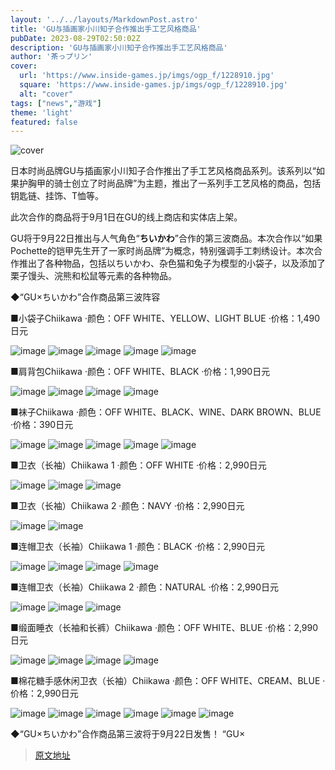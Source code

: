 ```yaml
---
layout: '../../layouts/MarkdownPost.astro'
title: 'GU与插画家小川知子合作推出手工艺风格商品'
pubDate: 2023-08-29T02:50:02Z
description: 'GU与插画家小川知子合作推出手工艺风格商品'
author: '茶っプリン'
cover:
  url: 'https://www.inside-games.jp/imgs/ogp_f/1228910.jpg'
  square: 'https://www.inside-games.jp/imgs/ogp_f/1228910.jpg'
  alt: "cover"
tags: ["news","游戏"]
theme: 'light'
featured: false
---
```


![cover](https://www.inside-games.jp/imgs/ogp_f/1228910.jpg)

日本时尚品牌GU与插画家小川知子合作推出了手工艺风格商品系列。该系列以“如果护胸甲的骑士创立了时尚品牌”为主题，推出了一系列手工艺风格的商品，包括钥匙链、挂饰、T恤等。

此次合作的商品将于9月1日在GU的线上商店和实体店上架。

GU将于9月22日推出与人气角色“<b>ちいかわ</b>”合作的第三波商品。本次合作以“如果Pochette的铠甲先生开了一家时尚品牌”为概念，特别强调手工刺绣设计。本次合作推出了各种物品，包括以ちいかわ、杂色猫和兔子为模型的小袋子，以及添加了栗子馒头、浣熊和松鼠等元素的各种物品。

◆“GU×ちいかわ”合作商品第三波阵容

■小袋子Chiikawa
·颜色：OFF WHITE、YELLOW、LIGHT BLUE
·价格：1,490日元

![image](https://www.inside-games.jp/imgs/zoom/1228840.jpg)
![image](https://www.inside-games.jp/imgs/zoom/1228841.jpg)
![image](https://www.inside-games.jp/imgs/zoom/1228842.jpg)
![image](https://www.inside-games.jp/imgs/zoom/1228843.jpg)
![image](https://www.inside-games.jp/imgs/zoom/1228844.jpg)

■肩背包Chiikawa
·颜色：OFF WHITE、BLACK
·价格：1,990日元

![image](https://www.inside-games.jp/imgs/zoom/1228847.jpg)
![image](https://www.inside-games.jp/imgs/zoom/1228848.jpg)
![image](https://www.inside-games.jp/imgs/zoom/1228851.jpg)
![image](https://www.inside-games.jp/imgs/zoom/1228852.jpg)

■袜子Chiikawa
·颜色：OFF WHITE、BLACK、WINE、DARK BROWN、BLUE
·价格：390日元

![image](https://www.inside-games.jp/imgs/zoom/1228853.jpg)
![image](https://www.inside-games.jp/imgs/zoom/1228854.jpg)
![image](https://www.inside-games.jp/imgs/zoom/1228855.jpg)
![image](https://www.inside-games.jp/imgs/zoom/1228856.jpg)
![image](https://www.inside-games.jp/imgs/zoom/1228857.jpg)

■卫衣（长袖）Chiikawa 1
·颜色：OFF WHITE
·价格：2,990日元

![image](https://www.inside-games.jp/imgs/zoom/1228869.jpg)
![image](https://www.inside-games.jp/imgs/zoom/1228870.jpg)
![image](https://www.inside-games.jp/imgs/zoom/1228871.jpg)

■卫衣（长袖）Chiikawa 2
·颜色：NAVY
·价格：2,990日元

![image](https://www.inside-games.jp/imgs/zoom/1228864.jpg)
![image](https://www.inside-games.jp/imgs/zoom/1228865.jpg)

■连帽卫衣（长袖）Chiikawa 1
·颜色：BLACK
·价格：2,990日元

![image](https://www.inside-games.jp/imgs/zoom/1228874.jpg)
![image](https://www.inside-games.jp/imgs/zoom/1228875.jpg)
![image](https://www.inside-games.jp/imgs/zoom/1228876.jpg)
![image](https://www.inside-games.jp/imgs/zoom/1228877.jpg)

■连帽卫衣（长袖）Chiikawa 2
·颜色：NATURAL
·价格：2,990日元

![image](https://www.inside-games.jp/imgs/zoom/1228881.jpg)
![image](https://www.inside-games.jp/imgs/zoom/1228882.jpg)
![image](https://www.inside-games.jp/imgs/zoom/1228883.jpg)

■缎面睡衣（长袖和长裤）Chiikawa
·颜色：OFF WHITE、BLUE
·价格：2,990日元

![image](https://www.inside-games.jp/imgs/zoom/1228894.jpg)
![image](https://www.inside-games.jp/imgs/zoom/1228887.jpg)
![image](https://www.inside-games.jp/imgs/zoom/1228895.jpg)
![image](https://www.inside-games.jp/imgs/zoom/1228888.jpg)

■棉花糖手感休闲卫衣（长袖）Chiikawa
·颜色：OFF WHITE、CREAM、BLUE
·价格：2,990日元

![image](https://www.inside-games.jp/imgs/zoom/1228898.jpg)
![image](https://www.inside-games.jp/imgs/zoom/1228899.jpg)
![image](https://www.inside-games.jp/imgs/zoom/1228900.jpg)
![image](https://www.inside-games.jp/imgs/zoom/1228901.jpg)
![image](https://www.inside-games.jp/imgs/zoom/1228902.jpg)
![image](https://www.inside-games.jp/imgs/zoom/1228903.jpg)

◆“GU×ちいかわ”合作商品第三波将于9月22日发售！
“GU×

>[原文地址](https://www.inside-games.jp/article/2023/08/29/148150.html)  
